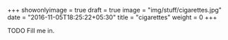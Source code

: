 +++
showonlyimage = true
draft = true
image = "img/stuff/cigarettes.jpg"
date = "2016-11-05T18:25:22+05:30"
title = "cigarettes"
weight = 0
+++

TODO Fill me in.

